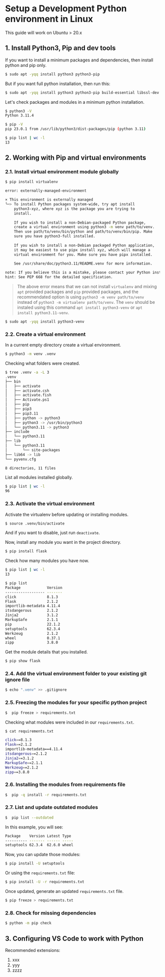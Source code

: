 # Setup a Development Python environment in Linux

This guide will work on Ubuntu > 20.x

## 1. Install Python3, Pip and dev tools


If you want to install a minimum packages and dependencies, then install python and pip only.
```sh
$ sudo apt -yqq install python3 python3-pip 
```

But if you want full python installation, then run this:
```sh
$ sudo apt -yqq install python3 python3-pip build-essential libssl-dev libffi-dev python3-dev python3-venv 
```


Let's check packages and modules in a minimum python installation.
```sh
$ python3 -V
Python 3.11.4

$ pip -V
pip 23.0.1 from /usr/lib/python3/dist-packages/pip (python 3.11)

$ pip list | wc -l
13
```

## 2. Working with Pip and virtual environments


### 2.1. Install virtual environment module globally

```sh
$ pip install virtualenv

error: externally-managed-environment

× This environment is externally managed
╰─> To install Python packages system-wide, try apt install
    python3-xyz, where xyz is the package you are trying to
    install.
    
    If you wish to install a non-Debian-packaged Python package,
    create a virtual environment using python3 -m venv path/to/venv.
    Then use path/to/venv/bin/python and path/to/venv/bin/pip. Make
    sure you have python3-full installed.
    
    If you wish to install a non-Debian packaged Python application,
    it may be easiest to use pipx install xyz, which will manage a
    virtual environment for you. Make sure you have pipx installed.
    
    See /usr/share/doc/python3.11/README.venv for more information.

note: If you believe this is a mistake, please contact your Python installation or OS distribution provider. You can override this, at the risk of breaking your Python installation or OS, by passing --break-system-packages.
hint: See PEP 668 for the detailed specification.

```

> The above error means that we can not install `virtualenv` and mixing `apt` provided packages and `pip` provided packages, and the recommendated option is using `python3 -m venv path/to/venv` instead of `python3 -m virtualenv path/to/venv`. The `venv` should be instaled using this command `apt install python3-venv` or `apt install python3.11-venv`.


```sh
$ sudo apt -yqq install python3-venv
```

### 2.2. Create a virtual environment 

In a current empty directory create a virtual environment.
```sh
$ python3 -m venv .venv
```

Checking what folders were created.
```sh
$ tree .venv -a -L 3 
.venv
├── bin
│   ├── activate
│   ├── activate.csh
│   ├── activate.fish
│   ├── Activate.ps1
│   ├── pip
│   ├── pip3
│   ├── pip3.11
│   ├── python -> python3
│   ├── python3 -> /usr/bin/python3
│   └── python3.11 -> python3
├── include
│   └── python3.11
├── lib
│   └── python3.11
│       └── site-packages
├── lib64 -> lib
└── pyvenv.cfg

8 directories, 11 files

```

List all modules installed globally.
```sh
$ pip list | wc -l
96
```

### 2.3. Activate the virtual environment 

Activate the virtualenv before updating or installing modules.
```sh
$ source .venv/bin/activate
```
And if you want to disable, just run `deactivate`.   

Now, install any module you want in the project directory.
```sh
$ pip install flask
```

Check how many modules you have now.
```sh
$ pip list | wc -l
13

$ pip list 
Package            Version
------------------ -------
click              8.1.3
Flask              2.1.2
importlib-metadata 4.11.4
itsdangerous       2.1.2
Jinja2             3.1.2
MarkupSafe         2.1.1
pip                22.1.2
setuptools         62.3.4
Werkzeug           2.1.2
wheel              0.37.1
zipp               3.8.0
```

Get the module details that you installed.
```sh
$ pip show flask
```

### 2.4. Add the virtual environment folder to your existing git ignore file

```sh
$ echo ".venv" >> .gitignore
```

### 2.5. Freezing the modules for your specific python project

```sh
$  pip freeze > requirements.txt
```
Checking what modules were included in our `requirements.txt`.

```sh
$ cat requirements.txt 

click==8.1.3
Flask==2.1.2
importlib-metadata==4.11.4
itsdangerous==2.1.2
Jinja2==3.1.2
MarkupSafe==2.1.1
Werkzeug==2.1.2
zipp==3.8.0
```

### 2.6. Installing the modules from requirements file

```sh
$  pip -q install -r requirements.txt
```

### 2.7. List and update outdated modules 

```sh
$  pip list --outdated
``` 
In this example, you will see:
```sh
Package    Version Latest Type
---------- ------- ------ -----
setuptools 62.3.4  62.6.0 wheel
```

Now, you can update those modules:
```sh
$ pip install -U setuptools
```

Or using the `requirements.txt` file:
```sh
$ pip install -U -r requirements.txt
```

Once updated, generate an updated `requirements.txt` file.
```sh
$ pip freeze > requirements.txt
```

### 2.8. Check for missing dependencies

```sh
$ python -m pip check
``` 

## 3. Configuring VS Code to work with Python

Recommended extensions:

1. xxx
2. yyy
3. zzzz

